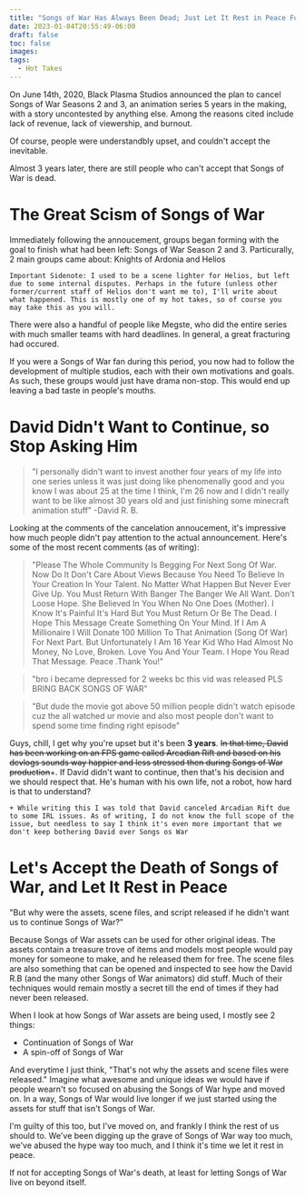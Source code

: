 ```yaml
---
title: "Songs of War Has Always Been Dead; Just Let It Rest in Peace For Once"
date: 2023-01-04T20:55:49-06:00
draft: false
toc: false
images:
tags:
  - Hot Takes
---
```

On June 14th, 2020, Black Plasma Studios announced the plan to cancel Songs of War Seasons 2 and 3, an animation series 5 years in the making, with a story uncontested by anything else. Among the reasons cited include lack of revenue, lack of viewership, and burnout.

Of course, people were understandbly upset, and couldn't accept the inevitable.

Almost 3 years later, there are still people who can't accept that Songs of War is dead.

# The Great Scism of Songs of War
Immediately following the annoucement, groups began forming with the goal to finish what had been left: Songs of War Season 2 and 3. Particurally, 2 main groups came about: Knights of Ardonia and Helios 

`Important Sidenote: I used to be a scene lighter for Helios, but left due to some internal disputes. Perhaps in the future (unless other former/current staff of Helios don't want me to), I'll write about what happened. This is mostly one of my hot takes, so of course you may take this as you will.`

There were also a handful of people like Megste, who did the entire series with much smaller teams with hard deadlines. In general, a great fracturing had occured.

If you were a Songs of War fan during this period, you now had to follow the development of multiple studios, each with their own motivations and goals. As such, these groups would just have drama non-stop. This would end up leaving a bad taste in people's mouths.

# David Didn't Want to Continue, so Stop Asking Him
> "I personally didn't want to invest
  another four years of my life into one
  series unless it was just doing like
  phenomenally good and you know I
  was about 25 at the time I think, I'm 26
  now and I didn't really want to be like
  almost 30 years old and just finishing
  some minecraft animation stuff"
>  -David R. B.

Looking at the comments of the cancelation annoucement, it's impressive how much people didn't pay attention to the actual announcement. Here's some of the most recent comments (as of writing): 

> "Please The Whole Community Is Begging  For Next Song Of War. Now Do It Don't Care About Views Because You Need To Believe In Your Creation In Your Talent. No Matter What Happen But Never Ever Give Up. You Must Return With Banger The Banger We All Want. Don't Loose Hope. She Believed In You When No One Does (Mother). I Know It's Painful It's Hard But You Must Return Or Be The Dead. I Hope This Message Create Something On Your Mind. If I Am A Millionaire I Will Donate 100 Million To That Animation (Song Of War) For Next Part. But Unfortunately  I Am 16 Year Kid Who Had Almost No Money, No Love, Broken. Love You And Your Team. I Hope You Read That Message. Peace .Thank You!"

> "bro i became depressed for 2 weeks bc this vid was released PLS BRING BACK SONGS OF WAR"

> "But dude the movie got above 50 million people didn't watch episode cuz the all watched ur movie and also most people don't want to spend some time finding right episode"

Guys, chill, I get why you're upset but it's been **3 years**. ~~In that time, David has been working on an FPS game called Arcadian Rift and based on his devlogs sounds way happier and less stressed then during Songs of War production~~+. If David didn't want to continue, then that's his decision and we should respect that. He's human with his own life, not a robot, how hard is that to understand?

`+ While writing this I was told that David canceled Arcadian Rift due to some IRL issues. As of writing, I do not know the full scope of the issue, but needless to say I think it's even more important that we don't keep bothering David over Songs os War`

# Let's Accept the Death of Songs of War, and Let It Rest in Peace
"But why were the assets, scene files, and script released if he didn't want us to continue Songs of War?"

Because Songs of War assets can be used for other original ideas. The assets contain a treasure trove of items and models most people would pay money for someone to make, and he released them for free. The scene files are also something that can be opened and inspected to see how the David R.B (and the many other Songs of War animators) did stuff. Much of their techniques would remain mostly a secret till the end of times if they had never been released.

When I look at how Songs of War assets are being used, I mostly see 2 things:
* Continuation of Songs of War 
* A spin-off of Songs of War

And everytime I just think, "That's not why the assets and scene files were released." Imagine what awesome and unique ideas we would have if people wearn't so focused on abusing the Songs of War hype and moved on. In a way, Songs of War would live longer if we just started using the assets for stuff that isn't Songs of War.

I'm guilty of this too, but I've moved on, and frankly I think the rest of us should to. We've been digging up the grave of Songs of War way too much, we've abused the hype way too much, and I think it's time we let it rest in peace.

If not for accepting Songs of War's death, at least for letting Songs of War live on beyond itself.
